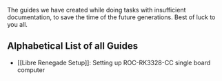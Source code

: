 The guides we have created while doing tasks with insufficient documentation, to save the time of the future generations. Best of luck to you all. 

## Alphabetical List of all Guides
- [[Libre Renegade Setup]]: Setting up ROC-RK3328-CC single board computer